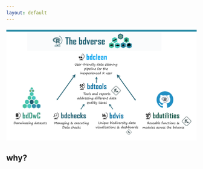 ```yaml
---
layout: default
---
```

![The bdverse](https://raw.githubusercontent.com/bd-R/The-bdverse/master/assets/images/The-bdverse.png)
    


## why?
